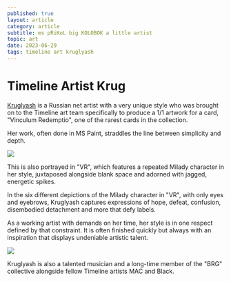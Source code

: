```yaml
---
published: true
layout: article
category: article
subtitle: ms pRiKoL big KOLOBOK a little artist
topic: art
date: 2023-06-29
tags: timeline art kruglyash
---
```


# Timeline Artist Krug

[Kruglyash](https://twitter.com/diskozavrik) is a Russian net artist with a very unique style who was brought on to the Timeline art team specifically to produce a 1/1 artwork for a card, "Vinculum Redemptio", one of the rarest cards in the collection. 

Her work, often done in MS Paint, straddles the line between simplicity and depth. 

![](![](https://dl.openseauserdata.com/cache/originImage/files/0bd2bba2ce173558730c56a5a3c32c35.png))

This is also portrayed in "VR", which features a repeated Milady character in her style, juxtaposed alongside blank space and adorned with jagged, energetic spikes. 

In the six different depictions of the Milady character in "VR", with only eyes and eyebrows, Kruglyash captures expressions of hope, defeat, confusion, disembodied detachment and more that defy labels. 

As a working artist with demands on her time, her style is in one respect defined by that constraint. It is often finished quickly but always with an inspiration that displays undeniable artistic talent.

![](https://dl.openseauserdata.com/cache/originImage/files/0bd2bba2ce173558730c56a5a3c32c35.png)

Kruglyash is also a talented musician and a long-time member of the "BRG" collective alongside fellow Timeline artists MAC and Black.